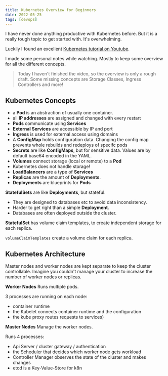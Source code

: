 ```yaml
---
title: Kubernetes Overview for Beginners
date: 2022-05-25
tags: [devops]
---
```


I have never done anything productive with Kubernetes before. But it is a really tough topic to get started with. It's overwhelming.

Luckily I found an excellent [Kubernetes tutorial on Youtube](https://www.youtube.com/watch?v=X48VuDVv0do).

I made some personal notes while watching. Mostly to keep some overview for all the different concepts.

> Today I haven't finished the video, so the overview is only a rough draft. Some missing concepts are Storage Classes, Ingress Controllers and more!

## Kubernetes Concepts

- a **Pod** is an abstraction of usually one container.
- all **IP addresses** are assigned and changed with every restart
- **Pods** communicate using **Services**
- **External Services** are accessible by IP and port
- **Ingress** is used for external access using domains
- A **ConfigMap** holds configuration data. Changing the config map prevents whole rebuilds and redeploys of specifc pods
- **Secrets** are like **ConfigMaps**, but for sensitive data. Values are by default base64 encoded in the YAML.
- **Volumes** connect storage (local or remote) to a **Pod**
- Kubernetes does not handle storage!
- **LoadBalancers** are a type of **Services**
- **Replicas** are the amount of **Deployments**.
- **Deployments** are blueprints for **Pods**

**StatefulSets** are like **Deployments**, but stateful.

- They are designed to databases etc to avoid data inconsistency.
- Harder to get right than a simple **Deployment**.
- Databases are often deployed outside the cluster.

**StatefulSet** has volume claim templates, to create independent storage for each replica.

`volumeClaimTemplates` create a volume claim for each replica.

## Kubernetes Architecture

Master nodes and worker nodes are kept separate to keep the cluster controllable. Imagine you couldn't manage your cluster to increase the number of worker nodes or replicas.

**Worker Nodes**
Runs multiple pods.

3 processes are running on each node:

- container runtime
- the Kubelet connects container runtime and the configuration
- the kube proxy routes requests to services)

**Master Nodes**
Manage the worker nodes.

Runs 4 processes:

- Api Server / cluster gateway / authentication
- the Scheduler that decides which worker node gets workload
- Controller Manager observes the state of the cluster and makes changes
- etcd is a Key-Value-Store for k8n
